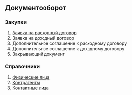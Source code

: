 ## Документооборот

### Закупки

1. [Заявка на расходный договор](Закупки/ЗаявкаНаДоговорРасходная.md)
2. Заявка на доходный договор
3. Дополнительное соглашение к расходному договору
4. Дополнительное соглашение к доходному договору
5. Закрывающий документ

### Справочники

1. [Физические лица](ФизическиеЛица.md)
2. [Контрагенты](Контрагенты.md)
3. [Контактные лица](КонтактныеЛица.md)